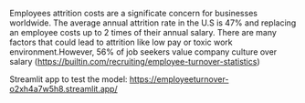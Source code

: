 
Employees attrition costs are a significate concern for businesses worldwide. The average annual attrition rate in the U.S is 47% and replacing an employee costs up to 2 times of their annual salary. There are many factors that could lead to attrition like low pay or toxic work environment.However, 56% of job seekers value company culture over salary (https://builtin.com/recruiting/employee-turnover-statistics)

Streamlit app to test the model: https://employeeturnover-o2xh4a7w5h8.streamlit.app/

